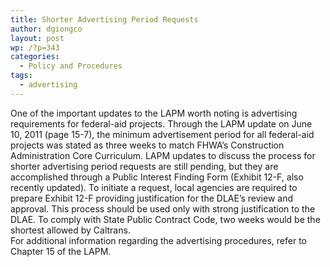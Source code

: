 ```yaml
---
title: Shorter Advertising Period Requests
author: dgiongco
layout: post
wp: /?p=343
categories:
  - Policy and Procedures
tags:
  - advertising
---
```

One of the important updates to the LAPM worth noting is advertising requirements for federal-aid projects. Through the LAPM update on June 10, 2011 (page 15-7), the minimum advertisement period for all federal-aid projects was stated as three weeks to match FHWA&#8217;s Construction Administration Core Curriculum. LAPM updates to discuss the process for shorter advertising period requests are still pending, but they are accomplished through a Public Interest Finding Form (Exhibit 12-F, also recently updated). To initiate a request, local agencies are required to prepare Exhibit 12-F providing justification for the DLAE&#8217;s review and approval. This process should be used only with strong justification to the DLAE. To comply with State Public Contract Code, two weeks would be the shortest allowed by Caltrans.  
For additional information regarding the advertising procedures, refer to Chapter 15 of the LAPM.